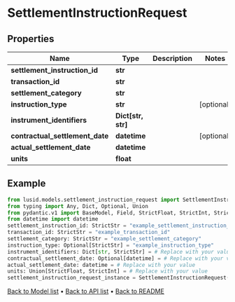 # SettlementInstructionRequest

## Properties
Name | Type | Description | Notes
------------ | ------------- | ------------- | -------------
**settlement_instruction_id** | **str** |  | 
**transaction_id** | **str** |  | 
**settlement_category** | **str** |  | 
**instruction_type** | **str** |  | [optional] 
**instrument_identifiers** | **Dict[str, str]** |  | 
**contractual_settlement_date** | **datetime** |  | [optional] 
**actual_settlement_date** | **datetime** |  | 
**units** | **float** |  | 
## Example

```python
from lusid.models.settlement_instruction_request import SettlementInstructionRequest
from typing import Any, Dict, Optional, Union
from pydantic.v1 import BaseModel, Field, StrictFloat, StrictInt, StrictStr, constr
from datetime import datetime
settlement_instruction_id: StrictStr = "example_settlement_instruction_id"
transaction_id: StrictStr = "example_transaction_id"
settlement_category: StrictStr = "example_settlement_category"
instruction_type: Optional[StrictStr] = "example_instruction_type"
instrument_identifiers: Dict[str, StrictStr] = # Replace with your value
contractual_settlement_date: Optional[datetime] = # Replace with your value
actual_settlement_date: datetime = # Replace with your value
units: Union[StrictFloat, StrictInt] = # Replace with your value
settlement_instruction_request_instance = SettlementInstructionRequest(settlement_instruction_id=settlement_instruction_id, transaction_id=transaction_id, settlement_category=settlement_category, instruction_type=instruction_type, instrument_identifiers=instrument_identifiers, contractual_settlement_date=contractual_settlement_date, actual_settlement_date=actual_settlement_date, units=units)

```

[Back to Model list](../README.md#documentation-for-models) &#8226; [Back to API list](../README.md#documentation-for-api-endpoints) &#8226; [Back to README](../README.md)

